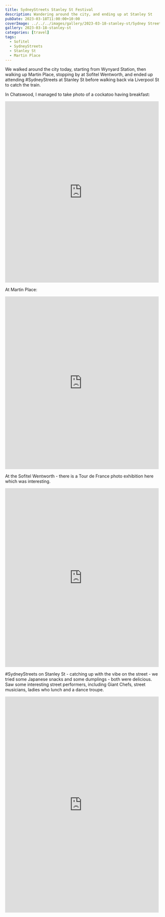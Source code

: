 ```yaml
---
title: SydneyStreets Stanley St Festival
description: Wandering around the city, and ending up at Stanley St
pubDate: 2023-03-18T11:00:00+10:00
coverImage: ../../../images/gallery/2023-03-18-stanley-st/Sydney Streets on Stanley.jpeg
gallery: 2023-03-18-stanley-st
categories: [travel]
tags:
  - Sofitel
  - SydneyStreets
  - Stanley St
  - Martin Place
---
```


We walked around the city today, starting from Wynyard Station, then walking up Martin Place, stopping by at Sofitel Wentworth, and ended up attending #SydneyStreets at Stanley St before walking back via Liverpool St to catch the train.

In Chatswood, I managed to take photo of a cockatoo having breakfast:

<iframe src="https://www.facebook.com/plugins/post.php?href=https%3A%2F%2Fwww.facebook.com%2Fchris1.tham%2Fposts%2Fpfbid02SsMvztR2CutvfvAexauXUtNxKmqCMutZm33rzRtnr7H2pJPkUHRbjgN4dcxyVKnDl&show_text=true&width=500" width="500" height="590" style="border:none;overflow:hidden" scrolling="no" frameborder="0" allowfullscreen="true" allow="autoplay; clipboard-write; encrypted-media; picture-in-picture; web-share"></iframe>

At Martin Place:

<iframe src="https://www.facebook.com/plugins/post.php?href=https%3A%2F%2Fwww.facebook.com%2Fchris1.tham%2Fposts%2Fpfbid02QuEhy6iY4YyUjoomEy6GhxLpkxKRTusJKnZ8PjSGFxq6qhqc3mYiSFKqhTQPqgdQl&show_text=true&width=500" width="500" height="562" style="border:none;overflow:hidden" scrolling="no" frameborder="0" allowfullscreen="true" allow="autoplay; clipboard-write; encrypted-media; picture-in-picture; web-share"></iframe>

At the Sofitel Wentworth - there is a Tour de France photo exhibition here which was interesting.

<iframe src="https://www.facebook.com/plugins/post.php?href=https%3A%2F%2Fwww.facebook.com%2Fchris1.tham%2Fposts%2Fpfbid02UUqzgNU6thKyNxTcEusFU2XQ78LBUK7scpm6graLsoGBoKZhiqMJurmwgqPs1yuil&show_text=true&width=500" width="500" height="582" style="border:none;overflow:hidden" scrolling="no" frameborder="0" allowfullscreen="true" allow="autoplay; clipboard-write; encrypted-media; picture-in-picture; web-share"></iframe>

#SydneyStreets on Stanley St - catching up with the vibe on the street - we tried some Japanese snacks and some dumplings - both were delicious. Saw some interesting street performers, including Giant Chefs, street musicians, ladies who lunch and a dance troupe.

<iframe src="https://www.facebook.com/plugins/post.php?href=https%3A%2F%2Fwww.facebook.com%2Fchris1.tham%2Fposts%2Fpfbid02ksjnCEat3YPAAwcVXFM3ty6s3CrSeudGUeJeitMomgsRcdmRk4psy86rRhLBKhs4l&show_text=true&width=500" width="500" height="703" style="border:none;overflow:hidden" scrolling="no" frameborder="0" allowfullscreen="true" allow="autoplay; clipboard-write; encrypted-media; picture-in-picture; web-share"></iframe>
